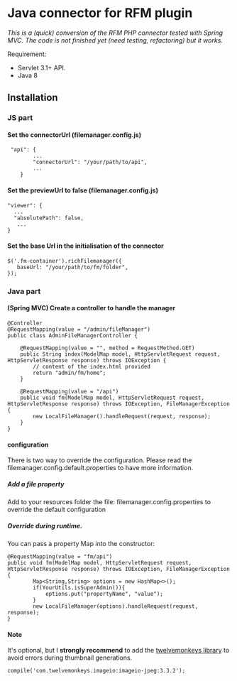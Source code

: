# Java connector for RFM plugin

*This is a (quick) conversion of the RFM PHP connector tested with Spring MVC.
The code is not finished yet (need testing, refactoring) but it works.*

Requirement:

* Servlet 3.1+ API.
* Java 8

## Installation

### JS part

#### Set the connectorUrl (filemanager.config.js)

```
 "api": {
        ...
        "connectorUrl": "/your/path/to/api",
        ...
    }
```

#### Set the previewUrl to false (filemanager.config.js)

```
"viewer": {
  ...
  "absolutePath": false,
   ...
}
```

#### Set the base Url in the initialisation of the connector

```
$('.fm-container').richFilemanager({
   baseUrl: "/your/path/to/fm/folder",
});
```

### Java part

#### (Spring MVC) Create a controller to handle the manager

```
@Controller
@RequestMapping(value = "/admin/fileManager")
public class AdminFileManagerController {

    @RequestMapping(value = "", method = RequestMethod.GET)
    public String index(ModelMap model, HttpServletRequest request, HttpServletResponse response) throws IOException {
        // content of the index.html provided
        return "admin/fm/home";
    }

    @RequestMapping(value = "/api")
    public void fm(ModelMap model, HttpServletRequest request, HttpServletResponse response) throws IOException, FileManagerException {
        new LocalFileManager().handleRequest(request, response);
    }
}
```

#### configuration

There is two way to override the configuration. Please read the filemanager.config.default.properties to have more information.

##### Add a file property

Add to your resources folder the file: filemanager.config.properties to override the default configuration

##### Override during runtime.

You can pass a property Map into the constructor:

```
@RequestMapping(value = "fm/api")
public void fm(ModelMap model, HttpServletRequest request, HttpServletResponse response) throws IOException, FileManagerException {
        Map<String,String> options = new HashMap<>();
        if(YourUtils.isSuperAdmin()){
            options.put("propertyName", "value");
        }
        new LocalFileManager(options).handleRequest(request, response);
}
```

#### Note

It's optional, but I **strongly recommend** to add the [twelvemonkeys library](https://github.com/haraldk/TwelveMonkeys) to avoid errors during thumbnail generations.

`compile('com.twelvemonkeys.imageio:imageio-jpeg:3.3.2');`
